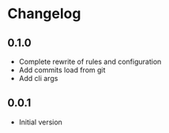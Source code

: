 # Changelog

## 0.1.0

- Complete rewrite of rules and configuration
- Add commits load from git
- Add cli args

## 0.0.1

- Initial version

